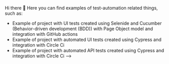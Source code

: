 Hi there 👋
Here you can find examples of test-automation related things, such as:
- Example of project with UI tests created using Selenide and Cucumber (Behavior-driven development (BDD)) with Page Object model and integration with GitHub actions
- Example of project with automated UI tests created using Cypress and integration with Circle Ci
- Example of project with automated API tests created using Cypress and integration with Circle Ci
-->
